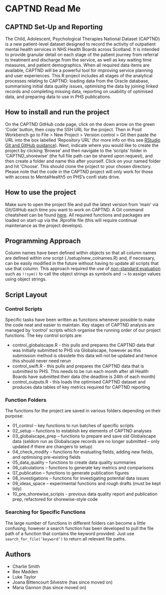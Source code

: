 # CAPTND Read Me

## CAPTND Set-Up and Reporting
The Child, Adolescent, Psychological Therapies National Dataset (CAPTND) is a new patient-level dataset designed to record the activity of outpatient mental health services in NHS Health Boards across Scotland. It is intended to provide granular detail on each stage of the patient journey from referral to treatment and discharge from the service, as well as key waiting time measures, and patient demographics. When all required data items are available, CAPTND will be a powerful tool for improving service planning and user experiences. 
This R project includes all stages of the analytical processes relating to CAPTND: loading data from the Oracle database, summarising initial data quality issues, optimising the data by joining linked records and completing missing data, reporting on usability of optimised data, and preparing data to use in PHS publications.

## How to install and run the project
On the CAPTND GitHub code page, click on the down arrow on the green ‘Code’ button, then copy the SSH URL for the project. Then in Posit Workbench  go to File > New Project > Version control > Git then paste the URL into the box labelled ‘Repository URL’ (for more info on this see [RStudio Git and GitHub guidance](https://public-health-scotland.github.io/git-guide/rstudio-setup.html)). Next, indicate where you would like to create the project by clicking ‘Browse’ and then navigate to the ‘scripts’ folder in ‘CAPTND_shorewise’ (the full file path can be shared upon request), and then create a folder and name this after yourself. Click on your named folder and hit ‘Choose’. This should clone the project to your chosen directory. 
Please note that the code in the CAPTND project will only work for those with access to MentalHealth5 on PHS’s confi stats drive. 

## How to use the project
Make sure to open the project file and pull the latest version from ‘main’ via Git/GitHub each time you want to work on CAPTND.  A Git command cheatsheet can be found [here](https://education.github.com/git-cheat-sheet-education.pdf). 
All required functions and packages are loaded on start-up via the .Rprofile file (this will require continual maintenance as the project develops).  

## Programming Approach
Column names have been defined within objects so that all column names are defined within one script (./setup/new_colnames.R) and, if necessary, can be easily modified in the future without having to update all scripts that use that column. This approach required the use of [non-standard evaluation](https://shipt.tech/https-shipt-tech-advanced-programming-and-non-standard-evaluation-with-dplyr-e043f89deb3d) such as `!!sym()` to call the object strings as symbols and `:=` to assign values using object strings.  

## Script Layout
### Control Scripts
Specific tasks have been written as functions whenever possible to make the code neat and easier to maintain. Key stages of CAPTND analysis are managed by ‘control’ scripts which organise the running order of our project functions. The key control scripts are:

+ control_globalscape.R - this pulls and prepares the CAPTND data that was initially submitted to PHS via Globalscape, however as this submission method is obsolete this data will not be updated and hence this should never need rerun
+ control_swift.R - this pulls and prepares the CAPTND data that is submitted to PHS. This needs to be run each month after all Health Boards have submitted their data (the deadline is 24th of each month) 
+ control_outputs.R - this loads the optimised CAPTND dataset and produces data tables of key metrics required for CAPTND reporting

### Function Folders
The functions for the project are saved in various folders depending on their purpose:

+	01_control – key functions to run batches of specific scripts
+	02_setup – functions to establish key elements of CAPTND analyses
+	03_globalscape_prep – functions to prepare and save old Globalscape data (seldom run as Globalscape records are no longer submitted – only updated if there are changers to setup)
+	04_check_modify – functions for evaluating fields, adding new fields, and optimising pre-existing fields
+	05_data_quality – functions to create data quality summaries
+	06_calculations – functions to generate key metrics and comparisons 
+	07_publication – functions to generate publication figures
+	08_investigations – functions for investigating potential data issues
+	09_ideas_space – experimental functions and rough drafts (must be kept tidy)
+ 10_pre_shorewise_scripts - previous data quality report and publication prep, refactored for shorewise-style code

### Searching for Specific Functions
The large number of functions in different folders can become a little confusing, however a search function has been developed to pull the file path of a function that contains the keyword provided. Just use `search_for_file(‘keyword’)` to return all relevant file paths. 

## Authors
+ Charlie Smith
+ Bex Madden
+ Luke Taylor
+ Joana Bittencourt Silvestre (has since moved on)
+ Maria Gannon (has since moved on)
